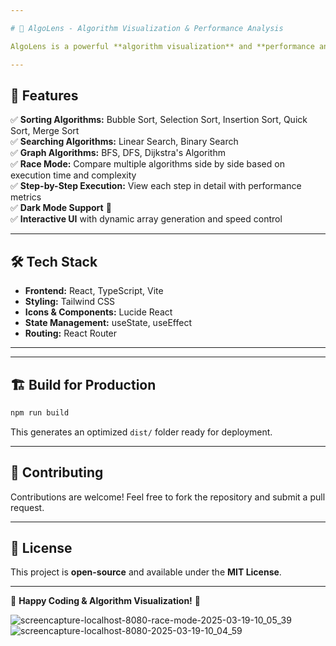```yaml
---

# 🚀 AlgoLens - Algorithm Visualization & Performance Analysis  

AlgoLens is a powerful **algorithm visualization** and **performance analysis** tool built using **React, TypeScript, Tailwind CSS, and Vite**. It provides **real-time visualization** of various sorting, searching, and graph traversal algorithms, along with a **race mode** to compare their efficiency.  

---
```


## 🎯 Features  
✅ **Sorting Algorithms:** Bubble Sort, Selection Sort, Insertion Sort, Quick Sort, Merge Sort  
✅ **Searching Algorithms:** Linear Search, Binary Search  
✅ **Graph Algorithms:** BFS, DFS, Dijkstra's Algorithm  
✅ **Race Mode:** Compare multiple algorithms side by side based on execution time and complexity  
✅ **Step-by-Step Execution:** View each step in detail with performance metrics  
✅ **Dark Mode Support** 🌙  
✅ **Interactive UI** with dynamic array generation and speed control  

---

## 🛠️ Tech Stack  
- **Frontend:** React, TypeScript, Vite  
- **Styling:** Tailwind CSS  
- **Icons & Components:** Lucide React  
- **State Management:** useState, useEffect  
- **Routing:** React Router  

---


---

## 🏗️ Build for Production  
```sh
npm run build
```
This generates an optimized `dist/` folder ready for deployment.  

---

## 🤝 Contributing  
Contributions are welcome! Feel free to fork the repository and submit a pull request.  

---

## 📝 License  
This project is **open-source** and available under the **MIT License**.  

---

🚀 **Happy Coding & Algorithm Visualization!** 🎨  

![screencapture-localhost-8080-race-mode-2025-03-19-10_05_39](https://github.com/user-attachments/assets/213fb2e9-997c-4b3d-af78-2bfc083b8bba)
![screencapture-localhost-8080-2025-03-19-10_04_59](https://github.com/user-attachments/assets/0ed72cfb-fcc2-4b9d-a0e3-9bada63ca901)

